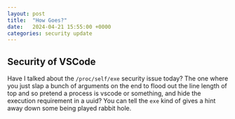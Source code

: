 ```yaml
---
layout: post
title:  "How Goes?"
date:   2024-04-21 15:55:00 +0000
categories: security update
---
```

## Security of VSCode
Have I talked about the `/proc/self/exe` security issue today? The one where you just slap a bunch of arguments on the end to flood out the line length of top and so pretend a process is vscode or something, and hide the execution requirement in a uuid? You can tell the `exe` kind of gives a hint away down some being played rabbit hole.
